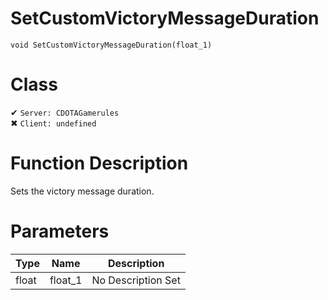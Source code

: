 # SetCustomVictoryMessageDuration
```
void SetCustomVictoryMessageDuration(float_1)
```
# Class
✔ `Server: CDOTAGamerules`  
✖ `Client: undefined`  

# Function Description
Sets the victory message duration.
# Parameters
Type|Name|Description
--|--|--
float|float_1|No Description Set
